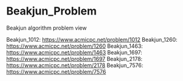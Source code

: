 # Beakjun_Problem
Beakjun algorithm problem view

Beakjun_1012: https://www.acmicpc.net/problem/1012
Beakjun_1260: https://www.acmicpc.net/problem/1260
Beakjun_1463: https://www.acmicpc.net/problem/1463
Beakjun_1697: https://www.acmicpc.net/problem/1697
Beakjun_2178: https://www.acmicpc.net/problem/2178
Beakjun_7576: https://www.acmicpc.net/problem/7576
